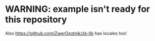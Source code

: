 # WARNING: example isn't ready for this repository

Also https://github.com/ZwerOxotnik/zk-lib has locales too!